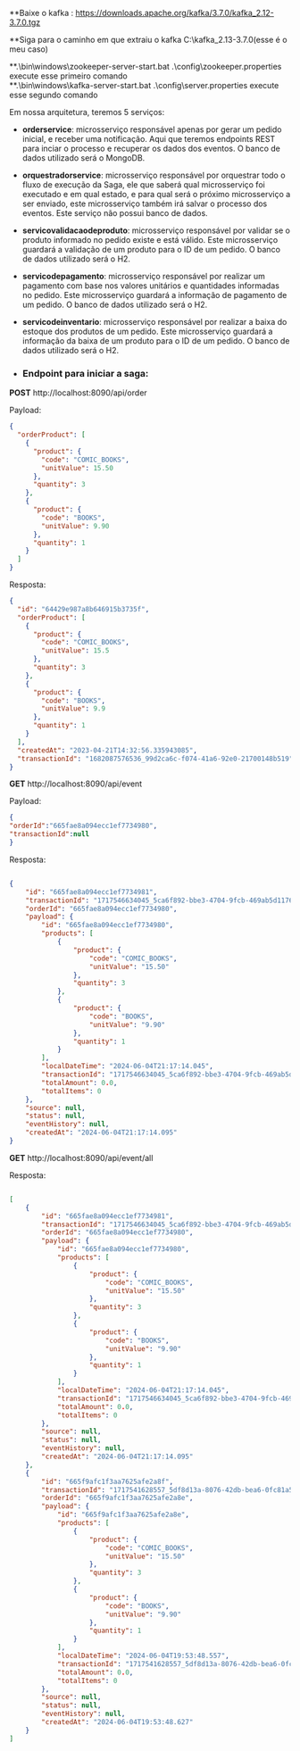 **Baixe o kafka : https://downloads.apache.org/kafka/3.7.0/kafka_2.12-3.7.0.tgz <br>

**Siga para o caminho em que extraiu o kafka C:\kafka_2.13-3.7.0(esse é o meu caso) <br>

**.\bin\windows\zookeeper-server-start.bat .\config\zookeeper.properties execute esse primeiro comando <br>
**.\bin\windows\kafka-server-start.bat .\config\server.properties execute esse segundo comando <br>

Em nossa arquitetura, teremos 5 serviços:

* **orderservice**: microsserviço responsável apenas por gerar um pedido inicial, e receber uma notificação. Aqui que teremos endpoints REST para inciar o processo e recuperar os dados dos eventos. O banco de dados utilizado será o MongoDB.
* **orquestradorservice**: microsserviço responsável por orquestrar todo o fluxo de execução da Saga, ele que saberá qual microsserviço foi executado e em qual estado, e para qual será o próximo microsserviço a ser enviado, este microsserviço também irá salvar o processo dos eventos. Este serviço não possui banco de dados.
* **servicovalidacaodeproduto**: microsserviço responsável por validar se o produto informado no pedido existe e está válido. Este microsserviço guardará a validação de um produto para o ID de um pedido. O banco de dados utilizado será o H2.
* **servicodepagamento**: microsserviço responsável por realizar um pagamento com base nos valores unitários e quantidades informadas no pedido. Este microsserviço guardará a informação de pagamento de um pedido. O banco de dados utilizado será o H2.
* **servicodeinventario**: microsserviço responsável por realizar a baixa do estoque dos produtos de um pedido. Este microsserviço guardará a informação da baixa de um produto para o ID de um pedido. O banco de dados utilizado será o H2.

* ### Endpoint para iniciar a saga:

**POST** http://localhost:8090/api/order

Payload:

```json
{
  "orderProduct": [
    {
      "product": {
        "code": "COMIC_BOOKS",
        "unitValue": 15.50
      },
      "quantity": 3
    },
    {
      "product": {
        "code": "BOOKS",
        "unitValue": 9.90
      },
      "quantity": 1
    }
  ]
}
```

Resposta:

```json
{
  "id": "64429e987a8b646915b3735f",
  "orderProduct": [
    {
      "product": {
        "code": "COMIC_BOOKS",
        "unitValue": 15.5
      },
      "quantity": 3
    },
    {
      "product": {
        "code": "BOOKS",
        "unitValue": 9.9
      },
      "quantity": 1
    }
  ],
  "createdAt": "2023-04-21T14:32:56.335943085",
  "transactionId": "1682087576536_99d2ca6c-f074-41a6-92e0-21700148b519"
}
```

**GET** http://localhost:8090/api/event

Payload:
```json
{
"orderId":"665fae8a094ecc1ef7734980",
"transactionId":null
}
```

Resposta:

```json

{
    "id": "665fae8a094ecc1ef7734981",
    "transactionId": "1717546634045_5ca6f892-bbe3-4704-9fcb-469ab5d1176e",
    "orderId": "665fae8a094ecc1ef7734980",
    "payload": {
        "id": "665fae8a094ecc1ef7734980",
        "products": [
            {
                "product": {
                    "code": "COMIC_BOOKS",
                    "unitValue": "15.50"
                },
                "quantity": 3
            },
            {
                "product": {
                    "code": "BOOKS",
                    "unitValue": "9.90"
                },
                "quantity": 1
            }
        ],
        "localDateTime": "2024-06-04T21:17:14.045",
        "transactionId": "1717546634045_5ca6f892-bbe3-4704-9fcb-469ab5d1176e",
        "totalAmount": 0.0,
        "totalItems": 0
    },
    "source": null,
    "status": null,
    "eventHistory": null,
    "createdAt": "2024-06-04T21:17:14.095"
}
```
**GET**  http://localhost:8090/api/event/all

Resposta:

```json

[
    {
        "id": "665fae8a094ecc1ef7734981",
        "transactionId": "1717546634045_5ca6f892-bbe3-4704-9fcb-469ab5d1176e",
        "orderId": "665fae8a094ecc1ef7734980",
        "payload": {
            "id": "665fae8a094ecc1ef7734980",
            "products": [
                {
                    "product": {
                        "code": "COMIC_BOOKS",
                        "unitValue": "15.50"
                    },
                    "quantity": 3
                },
                {
                    "product": {
                        "code": "BOOKS",
                        "unitValue": "9.90"
                    },
                    "quantity": 1
                }
            ],
            "localDateTime": "2024-06-04T21:17:14.045",
            "transactionId": "1717546634045_5ca6f892-bbe3-4704-9fcb-469ab5d1176e",
            "totalAmount": 0.0,
            "totalItems": 0
        },
        "source": null,
        "status": null,
        "eventHistory": null,
        "createdAt": "2024-06-04T21:17:14.095"
    },
    {
        "id": "665f9afc1f3aa7625afe2a8f",
        "transactionId": "1717541628557_5df8d13a-8076-42db-bea6-0fc81a53e45e",
        "orderId": "665f9afc1f3aa7625afe2a8e",
        "payload": {
            "id": "665f9afc1f3aa7625afe2a8e",
            "products": [
                {
                    "product": {
                        "code": "COMIC_BOOKS",
                        "unitValue": "15.50"
                    },
                    "quantity": 3
                },
                {
                    "product": {
                        "code": "BOOKS",
                        "unitValue": "9.90"
                    },
                    "quantity": 1
                }
            ],
            "localDateTime": "2024-06-04T19:53:48.557",
            "transactionId": "1717541628557_5df8d13a-8076-42db-bea6-0fc81a53e45e",
            "totalAmount": 0.0,
            "totalItems": 0
        },
        "source": null,
        "status": null,
        "eventHistory": null,
        "createdAt": "2024-06-04T19:53:48.627"
    }
]
```
